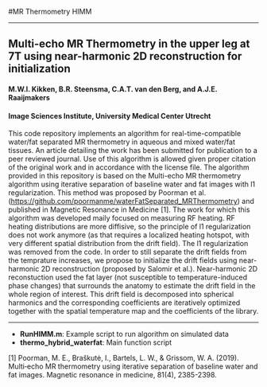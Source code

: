 #MR Thermometry HIMM
***
## Multi-echo MR Thermometry in the upper leg at 7T using near-harmonic 2D reconstruction for initialization

#### M.W.I. Kikken, B.R. Steensma, C.A.T. van den Berg, and A.J.E. Raaijmakers
#### Image Sciences Institute, University Medical Center Utrecht

This code repository implements an algorithm for real-time-compatible water/fat separated MR thermometry in aqueous and mixed water/fat tissues. An article detailing the work has been submitted for publication to a peer reviewed journal. Use of this algorithm is allowed given proper citation of the original work and in accordance with the license file.
The algorithm provided in this repository is based on the Multi-echo MR thermometry algorithm using iterative separation of baseline water and fat images with l1 regularization. This method was proposed by Poorman et al. (https://github.com/poormanme/waterFatSeparated_MRThermometry) and published in Magnetic Resonance in Medicine [1].
The work for which this algorithm was developed maily focused on measuring RF heating. RF heating distributions are more diffisive, so the principle of l1 regularization does not work anymore (as that requires a localized heating hotspot, with very different spatial distribution from the drift field). The l1 regularization was removed from the code. In order to still separate the drift fields from the temprature increases, we propose to initialize the drift fields using near-harmonic 2D reconstruction (proposed by Salomir et al.). Near-harmonic 2D reconstuction used the fat layer (not susceptible to temperature-induced phase changes) that surrounds the anatomy to estimate the drift field in the whole region of interest. This drift field is decomposed into spherical harmonics and the corresponding coefficients are iteratively optimized together with the spatial temperature map and the coefficients of the library.
***
* __RunHIMM.m__: Example script to run algorithm on simulated data
* __thermo_hybrid_waterfat__: Main function script

[1] Poorman, M. E., Braškutė, I., Bartels, L. W., & Grissom, W. A. (2019). Multi‐echo MR thermometry using iterative separation of baseline water and fat images. Magnetic resonance in medicine, 81(4), 2385-2398.
